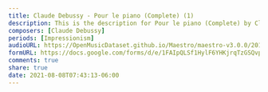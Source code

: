 ```yaml
---
title: Claude Debussy - Pour le piano (Complete) (1)
description: This is the description for Pour le piano (Complete) by Claude Debussy
composers: [Claude Debussy]
periods: [Impressionism]
audioURL: https://OpenMusicDataset.github.io/Maestro/maestro-v3.0.0/2015/MIDI-Unprocessed_R2_D2-12-13-15_mid--AUDIO-from_mp3_12_R2_2015_wav--3.midi
formURL: https://docs.google.com/forms/d/e/1FAIpQLSf1HylF6YHKjrqTzGSQvpNLLlTz3fPC-2tKzd4VYNCEWg7obQ/viewform
comments: true
share: true
date: 2021-08-08T07:43:13-06:00
---
```

